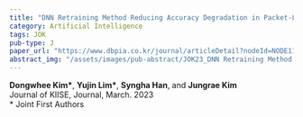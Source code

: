 ```yaml
---
title: "DNN Retraining Method Reducing Accuracy Degradation in Packet-Lossy Environments"
category: Artificial Intelligence
tags: JOK
pub-type: J
paper_url: "https://www.dbpia.co.kr/journal/articleDetail?nodeId=NODE11225038"
abstract_img: "/assets/images/pub-abstract/JOK23_DNN Retraining Method Reducing.png"
---
```


**Dongwhee Kim\***, **Yujin Lim\***, **Syngha Han**, and **Jungrae Kim** <br>
Journal of KIISE, Journal, March. 2023 <br>
\* Joint First Authors
